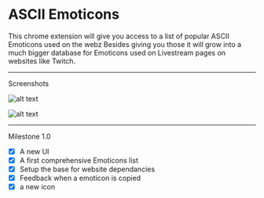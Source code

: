 ASCII Emoticons
===============

This chrome extension will give you access to a list of popular ASCII Emoticons used on the webz
Besides giving you those it will grow into a much bigger database for Emoticons used on Livestream pages on
websites like Twitch.

***

Screenshots

![alt text](http://i.imgur.com/xAUDOR4.png "Work in Progress")

![alt text](http://i.imgur.com/2EdlrdD.gif "short preview")

***

Milestone 1.0

- [X] A new UI
- [X] A first comprehensive Emoticons list
- [X] Setup the base for website dependancies
- [X] Feedback when a emoticon is copied
- [X] a new icon